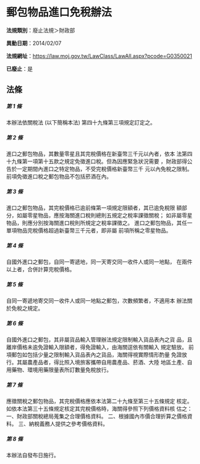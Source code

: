 # 郵包物品進口免稅辦法

**法規類別**：廢止法規＞財政部

**異動日期**：2014/02/07  

**法規網址**：https://law.moj.gov.tw/LawClass/LawAll.aspx?pcode=G0350021

**已廢止**：是



## 法條
##### 第 1 條
本辦法依關稅法 (以下簡稱本法) 第四十九條第三項規定訂定之。

##### 第 2 條
進口之郵包物品，其數量零星且其完稅價格在新臺幣三千元以內者，依本
法第四十九條第一項第十五款之規定免徵進口稅。但為因應緊急狀況需要
，財政部得公告於一定期間內進口之特定物品，不受完稅價格新臺幣三千
元以內免稅之限制。
前項免徵進口稅之郵包物品不包括菸酒在內。

##### 第 3 條
進口之郵包物品，其完稅價格已逾前條第一項規定限額者，其已逾免稅限
額部分，如屬零星物品，應按海關進口稅則總則五規定之稅率課徵關稅；
如非屬零星物品，則應分別按海關進口稅則所規定之稅率課徵之。
進口之郵包物品，其任一單項物品完稅價格超過新臺幣三千元者，即非屬
前項所稱之零星物品。

##### 第 4 條
自國外進口之郵包，自同一寄遞地，同一天寄交同一收件人或同一地點，
在兩件以上者，合併計算完稅價格。

##### 第 5 條
自同一寄遞地寄交同一收件人或同一地點之郵包，次數頻繁者，不適用本
辦法關於免稅之規定。

##### 第 6 條
自國外進口之郵包，其非屬貨品輸入管理辦法規定限制輸入貨品表內之貨
品，且離岸價格未逾免證輸入限額者，得免證輸入，由海關逕依有關輸入
規定驗放。
前項郵包如包括少量之限制輸入貨品表內之貨品，海關得視實際情形酌量
免證放行。其屬農產品者，得比照入境旅客攜帶自用農產品、菸酒、大陸
地區土產、自用藥物、環境用藥限量表所訂數量免稅放行。

##### 第 7 條
應徵關稅之郵包物品，其完稅價格應依本法第二十九條至第三十五條規定
核定。
如依本法第三十五條規定核定其完稅價格時，海關得參照下列價格資料核
估之：
一、財政部關稅總局蒐集之合理價格資料。
二、根據國內市價合理折算之價格資料。
三、納稅義務人提供之參考價格資料。

##### 第 8 條
本辦法自發布日施行。


